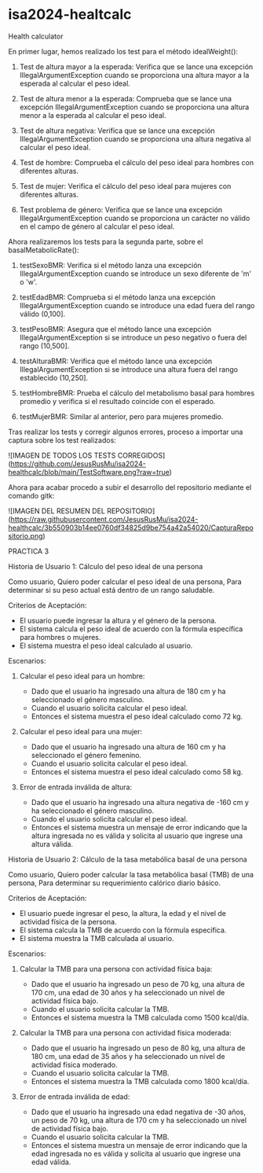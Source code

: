 # isa2024-healtcalc
Health calculator

En primer lugar, hemos realizado los test para el método idealWeight():

1. Test de altura mayor a la esperada:
Verifica que se lance una excepción IllegalArgumentException cuando se proporciona una altura mayor a la esperada al calcular el peso ideal.

2. Test de altura menor a la esperada:
Comprueba que se lance una excepción IllegalArgumentException cuando se proporciona una altura menor a la esperada al calcular el peso ideal.

3. Test de altura negativa:
Verifica que se lance una excepción IllegalArgumentException cuando se proporciona una altura negativa al calcular el peso ideal.

4. Test de hombre:
Comprueba el cálculo del peso ideal para hombres con diferentes alturas.

5. Test de mujer:
Verifica el cálculo del peso ideal para mujeres con diferentes alturas.

6. Test problema de género:
Verifica que se lance una excepción IllegalArgumentException cuando se proporciona un carácter no válido en el campo de género al calcular el peso ideal.

Ahora realizaremos los tests para la segunda parte, sobre el basalMetabolicRate():

1. testSexoBMR:
Verifica si el método lanza una excepción IllegalArgumentException cuando se introduce un sexo diferente de 'm' o 'w'.

2. testEdadBMR: 
Comprueba si el método lanza una excepción IllegalArgumentException cuando se introduce una edad fuera del rango válido (0,100].

3. testPesoBMR: 
Asegura que el método lance una excepción IllegalArgumentException si se introduce un peso negativo o fuera del rango (10,500].

4. testAlturaBMR: 
Verifica que el método lance una excepción IllegalArgumentException si se introduce una altura fuera del rango establecido (10,250].

5. testHombreBMR: 
Prueba el cálculo del metabolismo basal para hombres promedio y verifica si el resultado coincide con el esperado.

6. testMujerBMR: 
Similar al anterior, pero para mujeres promedio.


Tras realizar los tests y corregir algunos errores, proceso a importar una captura sobre los test realizados:

![IMAGEN DE TODOS LOS TESTS CORREGIDOS] (https://github.com/JesusRusMu/isa2024-healthcalc/blob/main/TestSoftware.png?raw=true)



Ahora para acabar procedo a subir el desarrollo del repositorio mediante el comando gitk:

![IMAGEN DEL RESUMEN DEL REPOSITORIO] (https://raw.githubusercontent.com/JesusRusMu/isa2024-healthcalc/3b550903b14ee0760df34825d9be754a42a54020/CapturaRepositorio.png)







PRACTICA 3



Historia de Usuario 1: Cálculo del peso ideal de una persona

Como usuario,
Quiero poder calcular el peso ideal de una persona,
Para determinar si su peso actual está dentro de un rango saludable.

Criterios de Aceptación:
- El usuario puede ingresar la altura y el género de la persona.
- El sistema calcula el peso ideal de acuerdo con la fórmula específica para hombres o mujeres.
- El sistema muestra el peso ideal calculado al usuario.

Escenarios:
1. Calcular el peso ideal para un hombre:
   - Dado que el usuario ha ingresado una altura de 180 cm y ha seleccionado el género masculino.
   - Cuando el usuario solicita calcular el peso ideal.
   - Entonces el sistema muestra el peso ideal calculado como 72 kg.

2. Calcular el peso ideal para una mujer:
   - Dado que el usuario ha ingresado una altura de 160 cm y ha seleccionado el género femenino.
   - Cuando el usuario solicita calcular el peso ideal.
   - Entonces el sistema muestra el peso ideal calculado como 58 kg.

3. Error de entrada inválida de altura:
   - Dado que el usuario ha ingresado una altura negativa de -160 cm y ha seleccionado el género masculino.
   - Cuando el usuario solicita calcular el peso ideal.
   - Entonces el sistema muestra un mensaje de error indicando que la altura ingresada no es válida y solicita al usuario que ingrese una altura válida.

Historia de Usuario 2: Cálculo de la tasa metabólica basal de una persona

Como usuario,
Quiero poder calcular la tasa metabólica basal (TMB) de una persona,
Para determinar su requerimiento calórico diario básico.

Criterios de Aceptación:
- El usuario puede ingresar el peso, la altura, la edad y el nivel de actividad física de la persona.
- El sistema calcula la TMB de acuerdo con la fórmula específica.
- El sistema muestra la TMB calculada al usuario.

Escenarios:
1. Calcular la TMB para una persona con actividad física baja:
   - Dado que el usuario ha ingresado un peso de 70 kg, una altura de 170 cm, una edad de 30 años y ha seleccionado un nivel de actividad física bajo.
   - Cuando el usuario solicita calcular la TMB.
   - Entonces el sistema muestra la TMB calculada como 1500 kcal/día.

2. Calcular la TMB para una persona con actividad física moderada:
   - Dado que el usuario ha ingresado un peso de 80 kg, una altura de 180 cm, una edad de 35 años y ha seleccionado un nivel de actividad física moderado.
   - Cuando el usuario solicita calcular la TMB.
   - Entonces el sistema muestra la TMB calculada como 1800 kcal/día.

3. Error de entrada inválida de edad:
   - Dado que el usuario ha ingresado una edad negativa de -30 años, un peso de 70 kg, una altura de 170 cm y ha seleccionado un nivel de actividad física bajo.
   - Cuando el usuario solicita calcular la TMB.
   - Entonces el sistema muestra un mensaje de error indicando que la edad ingresada no es válida y solicita al usuario que ingrese una edad válida.


